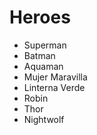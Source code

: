# Heroes

* Superman
* Batman
* Aquaman
* Mujer Maravilla
* Linterna Verde
* Robin
* Thor
* Nightwolf